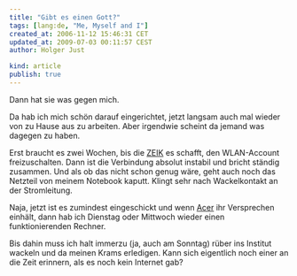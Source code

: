 ```yaml
---
title: "Gibt es einen Gott?"
tags: [lang:de, "Me, Myself and I"]
created_at: 2006-11-12 15:46:31 CET
updated_at: 2009-07-03 00:11:57 CEST
author: Holger Just

kind: article
publish: true
---
```


Dann hat sie was gegen mich.

Da hab ich mich schön darauf eingerichtet, jetzt langsam auch mal wieder von zu Hause aus zu arbeiten. Aber irgendwie scheint da jemand was dagegen zu haben.

Erst braucht es zwei Wochen, bis die [ZEIK](http://www.uni-potsdam.de/u/zeik/index.htm) es schafft, den WLAN-Account freizuschalten. Dann ist die Verbindung absolut instabil und bricht ständig zusammen. Und als ob das nicht schon genug wäre, geht auch noch das Netzteil von meinem Notebook kaputt. Klingt sehr nach Wackelkontakt an der Stromleitung.

Naja, jetzt ist es zumindest eingeschickt und wenn [Acer](http://www.acer.de) ihr Versprechen einhält, dann hab ich Dienstag oder Mittwoch wieder einen funktionierenden Rechner.

Bis dahin muss ich halt immerzu (ja, auch am Sonntag) rüber ins Institut wackeln und da meinen Krams erledigen. Kann sich eigentlich noch einer an die Zeit erinnern, als es noch kein Internet gab?

